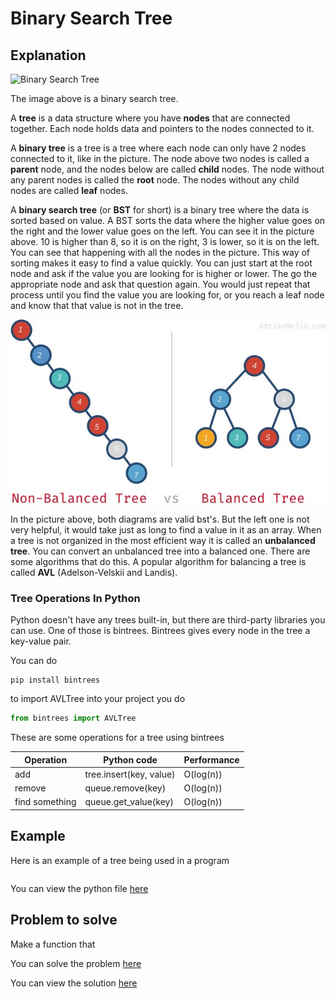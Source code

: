# Binary Search Tree

## Explanation

![Binary Search Tree](pictures/BSTSearch.png)

The image above is a binary search tree.

A **tree** is a data structure where you have **nodes** that are connected together. Each node holds data and pointers to the nodes connected to it.

A **binary tree** is a tree is a tree where each node can only have 2 nodes connected to it, like in the picture. The node above two nodes is called a **parent** node, and the nodes below are called **child** nodes. The node without any parent nodes is called the **root** node. The nodes without any child nodes are called **leaf** nodes.

A **binary search tree** (or **BST** for short) is a binary tree where the data is sorted based on value. A BST sorts the data where the higher value goes on the right and the lower value goes on the left. You can see it in the picture above. 10 is higher than 8, so it is on the right, 3 is lower, so it is on the left. You can see that happening with all the nodes in the picture. This way of sorting makes it easy to find a value quickly. You can just start at the root node and ask if the value you are looking for is higher or lower. The go the appropriate node and ask that question again. You would just repeat that process until you find the value you are looking for, or you reach a leaf node and know that that value is not in the tree.

![unbalance tree](pictures/balanced-vs-non-balanced-tree.jpg)

In the picture above, both diagrams are valid bst's. But the left one is not very helpful, it would take just as long to find a value in it as an array. When a tree is not organized in the most efficient way it is called an **unbalanced tree**. You can convert an unbalanced tree into a balanced one. There are some algorithms that do this. A popular algorithm for balancing a tree is called **AVL** (Adelson-Velskii and Landis).

### Tree Operations In Python

Python doesn't have any trees built-in, but there are third-party libraries you can use. One of those is bintrees.
Bintrees gives every node in the tree a key-value pair.

You can do

```
pip install bintrees
```

to import AVLTree into your project you do

```python
from bintrees import AVLTree
```

These are some operations for a tree using bintrees

| Operation      | Python code             | Performance |
| -------------- | ----------------------- | ----------- |
| add            | tree.insert(key, value) | O(log(n))   |
| remove         | queue.remove(key)       | O(log(n))   |
| find something | queue.get_value(key)    | O(log(n))   |

## Example

Here is an example of a tree being used in a program

```python

```

You can view the python file [here](./python/tree-example.py)

## Problem to solve

Make a function that

You can solve the problem [here](./python/queue-problem.py)

You can view the solution [here](./python/queue-solution.py)
